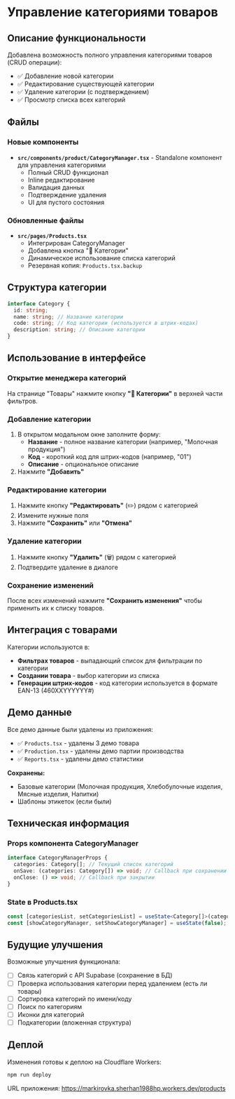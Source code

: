 # Управление категориями товаров

## Описание функциональности

Добавлена возможность полного управления категориями товаров (CRUD операции):

- ✅ Добавление новой категории
- ✅ Редактирование существующей категории
- ✅ Удаление категории (с подтверждением)
- ✅ Просмотр списка всех категорий

## Файлы

### Новые компоненты

- **`src/components/product/CategoryManager.tsx`** - Standalone компонент для управления категориями
  - Полный CRUD функционал
  - Inline редактирование
  - Валидация данных
  - Подтверждение удаления
  - UI для пустого состояния

### Обновленные файлы

- **`src/pages/Products.tsx`**
  - Интегрирован CategoryManager
  - Добавлена кнопка "📁 Категории"
  - Динамическое использование списка категорий
  - Резервная копия: `Products.tsx.backup`

## Структура категории

```typescript
interface Category {
  id: string;
  name: string; // Название категории
  code: string; // Код категории (используется в штрих-кодах)
  description: string; // Описание категории
}
```

## Использование в интерфейсе

### Открытие менеджера категорий

На странице "Товары" нажмите кнопку **"📁 Категории"** в верхней части фильтров.

### Добавление категории

1. В открытом модальном окне заполните форму:
   - **Название** - полное название категории (например, "Молочная продукция")
   - **Код** - короткий код для штрих-кодов (например, "01")
   - **Описание** - опциональное описание
2. Нажмите **"Добавить"**

### Редактирование категории

1. Нажмите кнопку **"Редактировать"** (✏️) рядом с категорией
2. Измените нужные поля
3. Нажмите **"Сохранить"** или **"Отмена"**

### Удаление категории

1. Нажмите кнопку **"Удалить"** (🗑️) рядом с категорией
2. Подтвердите удаление в диалоге

### Сохранение изменений

После всех изменений нажмите **"Сохранить изменения"** чтобы применить их к списку товаров.

## Интеграция с товарами

Категории используются в:

- **Фильтрах товаров** - выпадающий список для фильтрации по категории
- **Создании товара** - выбор категории из списка
- **Генерации штрих-кодов** - код категории используется в формате EAN-13 (460XXYYYYYY#)

## Демо данные

Все демо данные были удалены из приложения:

- ✅ `Products.tsx` - удалены 3 демо товара
- ✅ `Production.tsx` - удалены демо партии производства
- ✅ `Reports.tsx` - удалены демо статистики

**Сохранены:**

- Базовые категории (Молочная продукция, Хлебобулочные изделия, Мясные изделия, Напитки)
- Шаблоны этикеток (если были)

## Техническая информация

### Props компонента CategoryManager

```typescript
interface CategoryManagerProps {
  categories: Category[]; // Текущий список категорий
  onSave: (categories: Category[]) => void; // Callback при сохранении
  onClose: () => void; // Callback при закрытии
}
```

### State в Products.tsx

```typescript
const [categoriesList, setCategoriesList] = useState<Category[]>(categories);
const [showCategoryManager, setShowCategoryManager] = useState(false);
```

## Будущие улучшения

Возможные улучшения функционала:

- [ ] Связь категорий с API Supabase (сохранение в БД)
- [ ] Проверка использования категории перед удалением (есть ли товары)
- [ ] Сортировка категорий по имени/коду
- [ ] Поиск по категориям
- [ ] Иконки для категорий
- [ ] Подкатегории (вложенная структура)

## Деплой

Изменения готовы к деплою на Cloudflare Workers:

```bash
npm run deploy
```

URL приложения: https://markirovka.sherhan1988hp.workers.dev/products

